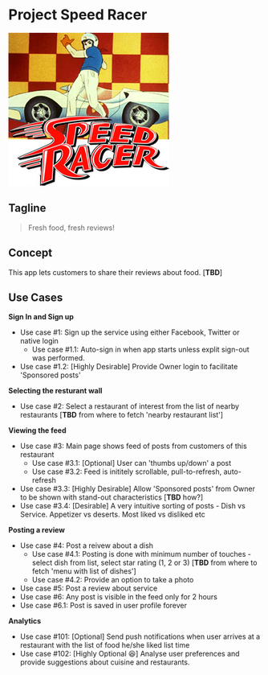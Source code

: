 # Project Speed Racer

![Project Speed Racer Image](files/codename_logo.jpg)

## Tagline
> Fresh food, fresh reviews!

## Concept
This app lets customers to share their reviews about food. [**TBD**]

## Use Cases

**Sign In and Sign up**
* Use case #1: Sign up the service using either Facebook, Twitter or native login
  * Use case #1.1: Auto-sign in when app starts unless explit sign-out was performed.
* Use case #1.2: [Highly Desirable] Provide Owner login to facilitate 'Sponsored posts'

**Selecting the resturant wall**
* Use case #2: Select a restaurant of interest from the list of nearby restaurants [**TBD** from where to fetch 'nearby restaurant list']

**Viewing the feed**
* Use case #3: Main page shows feed of posts from customers of this restaurant
  * Use case #3.1: [Optional] User can 'thumbs up/down' a post
  * Use case #3.2: Feed is inititely scrollable, pull-to-refresh, auto-refresh
* Use case #3.3: [Highly Desirable] Allow 'Sponsored posts' from Owner to be shown with stand-out characteristics [**TBD** how?]
* Use case #3.4: [Desirable] A very intuitive sorting of posts - Dish vs Service. Appetizer vs deserts. Most liked vs disliked etc


**Posting a review**
* Use case #4: Post a reivew about a dish 
  * Use case #4.1: Posting is done with minimum number of touches - select dish from list, select star rating (1, 2 or 3) [**TBD** from where to fetch 'menu with list of dishes']
  * Use case #4.2: Provide an option to take a photo
* Use case #5: Post a review about service
* Use case #6: Any post is visible in the feed only for 2 hours
* Use case #6.1: Post is saved in user profile forever

**Analytics**
* Use case #101: [Optional] Send push notifications when user arrives at a restaurant with the list of food he/she liked list time
* Use case #102: [Highly Optional :laughing:] Analyse user preferences and provide suggestions about cuisine and restaurants.
